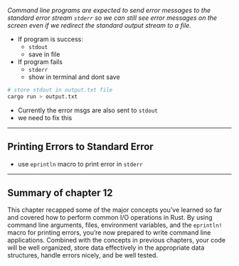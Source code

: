 _Command line programs are expected to send error messages to the standard error stream `stderr` so we can still see error messages on the screen even if we redirect the standard output stream to a file._

- If program is success:
	- `stdout`
	- save in file
- If program fails
	- `stderr`
	- show in terminal and dont save
```bash
# store stdout in output.txt file
cargo run > output.txt
```
- Currently the error msgs are also sent to `stdout`
- we need to fix this
---
Printing Errors to Standard Error
---
- use `eprintln` macro to print error in `stderr`

---
Summary of chapter 12
---
This chapter recapped some of the major concepts you’ve learned so far and covered how to perform common I/O operations in Rust. By using command line arguments, files, environment variables, and the `eprintln!` macro for printing errors, you’re now prepared to write command line applications. Combined with the concepts in previous chapters, your code will be well organized, store data effectively in the appropriate data structures, handle errors nicely, and be well tested.